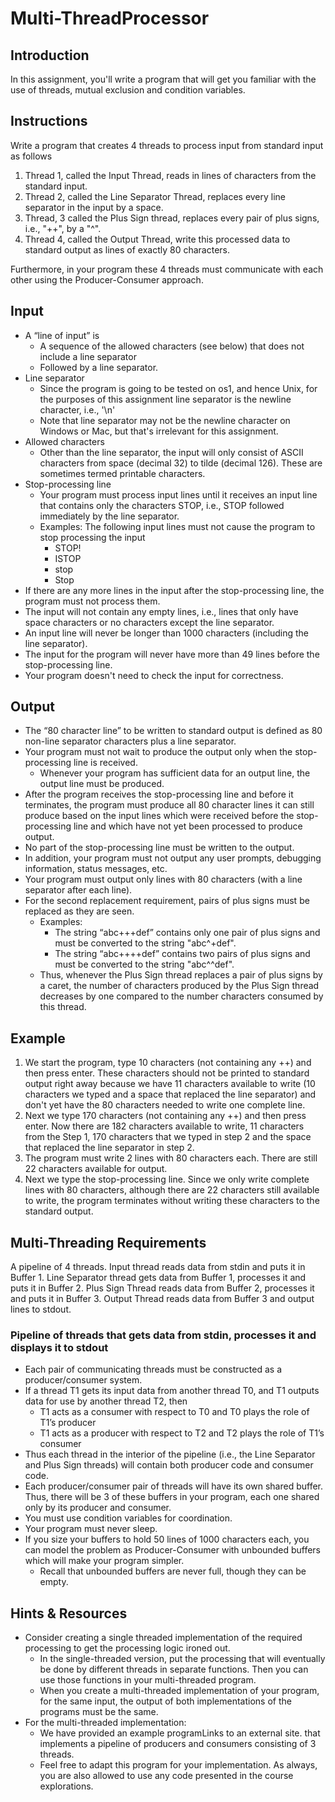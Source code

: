 # Multi-ThreadProcessor

## Introduction
In this assignment, you'll write a program that will get you familiar with the use of threads, mutual exclusion and condition variables.

## Instructions
Write a program that creates 4 threads to process input from standard input as follows

1. Thread 1, called the Input Thread, reads in lines of characters from the standard input.
2. Thread 2, called the Line Separator Thread, replaces every line separator in the input by a space.
3. Thread, 3 called the Plus Sign thread, replaces every pair of plus signs, i.e., "++", by a "^".
4. Thread 4, called the Output Thread, write this processed data to standard output as lines of exactly 80 characters.

Furthermore, in your program these 4 threads must communicate with each other using the Producer-Consumer approach. 

## Input
- A “line of input” is
  - A sequence of the allowed characters (see below) that does not include a line separator
  - Followed by a line separator.
- Line separator
  - Since the program is going to be tested on os1, and hence Unix, for the purposes of this assignment line separator is the newline character, i.e., '\n'
  - Note that line separator may not be the newline character on Windows or Mac, but that's irrelevant for this assignment.
- Allowed characters
  - Other than the line separator, the input will only consist of ASCII characters from space (decimal 32) to tilde (decimal 126). These are sometimes termed printable characters.
- Stop-processing line
  - Your program must process input lines until it receives an input line that contains only the characters STOP, i.e., STOP followed immediately by the line separator.
  - Examples: The following input lines must not cause the program to stop processing the input
    - STOP!
    - ISTOP
    - stop
    - Stop
- If there are any more lines in the input after the stop-processing line, the program must not process them.
- The input will not contain any empty lines, i.e., lines that only have space characters or no characters except the line separator.
- An input line will never be longer than 1000 characters (including the line separator).
- The input for the program will never have more than 49 lines before the stop-processing line.
- Your program doesn't need to check the input for correctness.

## Output
- The “80 character line” to be written to standard output is defined as 80 non-line separator characters plus a line separator.
- Your program must not wait to produce the output only when the stop-processing line is received.
    - Whenever your program has sufficient data for an output line, the output line must be produced.
- After the program receives the stop-processing line and before it terminates, the program must produce all 80 character lines it can still produce based on the input lines which were received before the stop-processing line and which have not yet been processed to produce output.
- No part of the stop-processing line must be written to the output.
- In addition, your program must not output any user prompts, debugging information, status messages, etc.
- Your program must output only lines with 80 characters (with a line separator after each line).
- For the second replacement requirement, pairs of plus signs must be replaced as they are seen.
  - Examples:
    - The string “abc+++def” contains only one pair of plus signs and must be converted to the string "abc^+def".
    - The string “abc++++def” contains two pairs of plus signs and must be converted to the string "abc^^def".
  - Thus, whenever the Plus Sign thread replaces a pair of plus signs by a caret, the number of characters produced by the Plus Sign thread decreases by one compared to the number characters consumed by this thread.

## Example
1. We start the program, type 10 characters (not containing any ++) and then press enter. These characters should not be printed to standard output right away because we have 11 characters available to write (10 characters we typed and a space that replaced the line separator) and don't yet have the 80 characters needed to write one complete line.
2. Next we type 170 characters (not containing any ++) and then press enter. Now there are 182 characters available to write, 11 characters from the Step 1, 170 characters that we typed in step 2 and the space that replaced the line separator in step 2.
3. The program must write 2 lines with 80 characters each. There are still 22 characters available for output.
4. Next we type the stop-processing line. Since we only write complete lines with 80 characters, although there are 22 characters still available to write, the program terminates without writing these characters to the standard output.

## Multi-Threading Requirements


A pipeline of 4 threads. Input thread reads data from stdin and puts it in Buffer 1. Line Separator thread gets data from Buffer 1, processes it and puts it in Buffer 2. Plus Sign Thread reads data from Buffer 2, processes it and puts it in Buffer 3. Output Thread reads data from Buffer 3 and output lines to stdout.

### Pipeline of threads that gets data from stdin, processes it and displays it to stdout
- Each pair of communicating threads must be constructed as a producer/consumer system.
- If a thread T1 gets its input data from another thread T0, and T1 outputs data for use by another thread T2, then
    - T1 acts as a consumer with respect to T0 and T0 plays the role of T1’s producer
    - T1 acts as a producer with respect to T2 and T2 plays the role of T1’s consumer
- Thus each thread in the interior of the pipeline (i.e., the Line Separator and Plus Sign threads) will contain both producer code and consumer code.
- Each producer/consumer pair of threads will have its own shared buffer. Thus, there will be 3 of these buffers in your program, each one shared only by its producer and consumer.
- You must use condition variables for coordination.
- Your program must never sleep.
- If you size your buffers to hold 50 lines of 1000 characters each, you can model the problem as Producer-Consumer with unbounded buffers which will make your program simpler.
    - Recall that unbounded buffers are never full, though they can be empty.

## Hints & Resources
- Consider creating a single threaded implementation of the required processing to get the processing logic ironed out.
  - In the single-threaded version, put the processing that will eventually be done by different threads in separate functions. Then you can use those functions in your multi-threaded program.
  - When you create a multi-threaded implementation of your program, for the same input, the output of both implementations of the programs must be the same.
- For the multi-threaded implementation:
  - We have provided an example programLinks to an external site. that implements a pipeline of producers and consumers consisting of 3 threads.
  - Feel free to adapt this program for your implementation. As always, you are also allowed to use any code presented in the course explorations.
